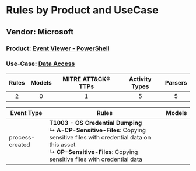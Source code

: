 Rules by Product and UseCase
============================
Vendor: Microsoft
-----------------
### Product: [Event Viewer - PowerShell](../ds_microsoft_event_viewer_-_powershell.md)
### Use-Case: [Data Access](../../../../UseCases/uc_data_access.md)

| Rules | Models | MITRE ATT&CK® TTPs | Activity Types | Parsers |
|:-----:|:------:|:------------------:|:--------------:|:-------:|
|   2   |   0    |         1          |       5        |    5    |

| Event Type      | Rules    | Models |
| ---- | ---- | ------ |
| process-created | <b>T1003 - OS Credential Dumping</b><br> ↳ <b>A-CP-Sensitive-Files</b>: Copying sensitive files with credential data on this asset<br> ↳ <b>CP-Sensitive-Files</b>: Copying sensitive files with credential data |        |